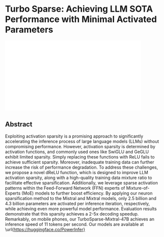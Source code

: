 # Turbo Sparse: Achieving LLM SOTA Performance with Minimal Activated Parameters

![](../../blank.jpg)

## Abstract

Exploiting activation sparsity is a promising approach to significantly
accelerating the inference process of large language models (LLMs) without
compromising performance. However, activation sparsity is determined by
activation functions, and commonly used ones like SwiGLU and GeGLU exhibit
limited sparsity. Simply replacing these functions with ReLU fails to achieve
sufficient sparsity. Moreover, inadequate training data can further increase
the risk of performance degradation. To address these challenges, we propose a
novel dReLU function, which is designed to improve LLM activation sparsity,
along with a high-quality training data mixture ratio to facilitate effective
sparsification. Additionally, we leverage sparse activation patterns within the
Feed-Forward Network (FFN) experts of Mixture-of-Experts (MoE) models to
further boost efficiency. By applying our neuron sparsification method to the
Mistral and Mixtral models, only 2.5 billion and 4.3 billion parameters are
activated per inference iteration, respectively, while achieving even more
powerful model performance. Evaluation results demonstrate that this sparsity
achieves a 2-5x decoding speedup. Remarkably, on mobile phones, our
TurboSparse-Mixtral-47B achieves an inference speed of 11 tokens per second.
Our models are available at \url{https://huggingface.co/PowerInfer}
